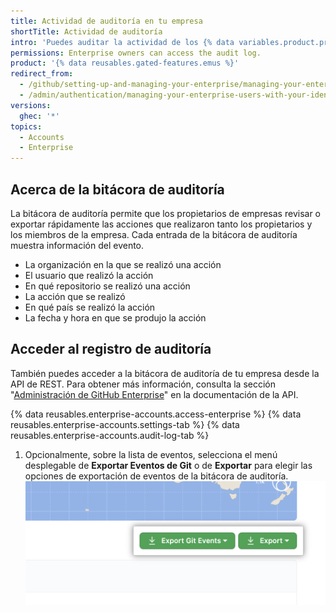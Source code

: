 ```yaml
---
title: Actividad de auditoría en tu empresa
shortTitle: Actividad de auditoría
intro: 'Puedes auditar la actividad de los {% data variables.product.prodname_managed_users %} en tu empresa, viendo la información sobre qué acciones se llevaron a cabo, mediante qué usuarios y cuándo.'
permissions: Enterprise owners can access the audit log.
product: '{% data reusables.gated-features.emus %}'
redirect_from:
  - /github/setting-up-and-managing-your-enterprise/managing-your-enterprise-users-with-your-identity-provider/auditing-activity-in-your-enterprise
  - /admin/authentication/managing-your-enterprise-users-with-your-identity-provider/auditing-activity-in-your-enterprise
versions:
  ghec: '*'
topics:
  - Accounts
  - Enterprise
---
```


## Acerca de la bitácora de auditoría

La bitácora de auditoría permite que los propietarios de empresas revisar o exportar rápidamente las acciones que realizaron tanto los propietarios y los miembros de la empresa. Cada entrada de la bitácora de auditoría muestra información del evento.

- La organización en la que se realizó una acción
- El usuario que realizó la acción
- En qué repositorio se realizó una acción
- La acción que se realizó
- En qué país se realizó la acción
- La fecha y hora en que se produjo la acción

## Acceder al registro de auditoría

También puedes acceder a la bitácora de auditoría de tu empresa desde la API de REST. Para obtener más información, consulta la sección "[Administración de GitHub Enterprise](/rest/reference/enterprise-admin#get-the-audit-log-for-an-enterprise)" en la documentación de la API.

{% data reusables.enterprise-accounts.access-enterprise %}
{% data reusables.enterprise-accounts.settings-tab %}
{% data reusables.enterprise-accounts.audit-log-tab %}
1. Opcionalmente, sobre la lista de eventos, selecciona el menú desplegable de **Exportar Eventos de Git** o de **Exportar** para elegir las opciones de exportación de eventos de la bitácora de auditoría. ![Menús desplegables de "Exportar Eventos de Git" y "Exportar" para la bitácora de auditoría de la empresa](/assets/images/help/enterprises/audit-log-export-drop-down-menus.png)

